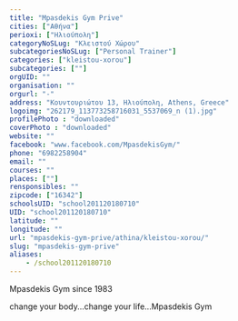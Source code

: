 ```yaml
---
title: "Mpasdekis Gym Prive"
cities: ["Αθήνα"]
perioxi: ["Ηλιούπολη"]
categoryNoSLug: "Κλειστού Χώρου"
subcategoriesNoSLug: ["Personal Trainer"]
categories: ["kleistou-xorou"]
subcategories: [""]
orgUID: ""
organisation: ""
orgurl: "-"
address: "Κουντουριώτου 13, Ηλιούπολη, Athens, Greece"
logoimg: "262179_113773258716031_5537069_n (1).jpg"
profilePhoto : "downloaded"
coverPhoto : "downloaded"
website: ""
facebook: "www.facebook.com/MpasdekisGym/"
phone: "6982258904"
email: ""
courses: ""
places: [""]
rensponsibles: ""
zipcode: ["16342"]
schoolsUID: "school201120180710"
UID: "school201120180710"
latitude: ""
longitude: ""
url: "mpasdekis-gym-prive/athina/kleistou-xorou/"
slug: "mpasdekis-gym-prive"
aliases:
    - /school201120180710
---
```



Mpasdekis Gym since 1983

change your body...change your life...Mpasdekis Gym